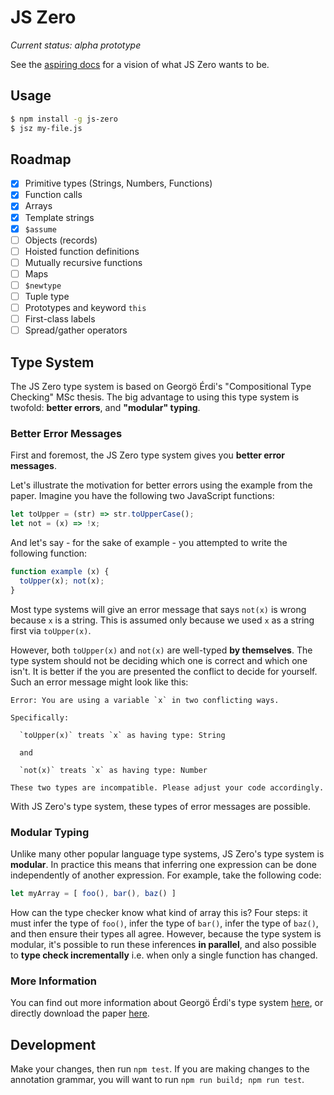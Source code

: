 # JS Zero

*Current status: alpha prototype*

See the [aspiring docs](http://js-zero.com) for a vision of what JS Zero wants to be.

## Usage

```bash
$ npm install -g js-zero
$ jsz my-file.js
```

## Roadmap

- [x] Primitive types (Strings, Numbers, Functions)
- [x] Function calls
- [x] Arrays
- [x] Template strings
- [x] `$assume`
- [ ] Objects (records)
- [ ] Hoisted function definitions
- [ ] Mutually recursive functions
- [ ] Maps
- [ ] `$newtype`
- [ ] Tuple type
- [ ] Prototypes and keyword `this`
- [ ] First-class labels
- [ ] Spread/gather operators

## Type System

The JS Zero type system is based on Georgö Érdi's "Compositional Type Checking" MSc thesis. The big advantage to using this type system is twofold: **better errors**, and **"modular" typing**.

### Better Error Messages

First and foremost, the JS Zero type system gives you **better error messages**.

Let's illustrate the motivation for better errors using the example from the paper. Imagine you have the following two JavaScript functions:

```js
let toUpper = (str) => str.toUpperCase();
let not = (x) => !x;
```

And let's say - for the sake of example - you attempted to write the following function:

```js
function example (x) {
  toUpper(x); not(x);
}
```

Most type systems will give an error message that says `not(x)` is wrong because `x` is a string. This is assumed only because we used `x` as a string first via `toUpper(x)`.

However, both `toUpper(x)` and `not(x)` are well-typed **by themselves**. The type system should not be deciding which one is correct and which one isn't. It is better if the you are presented the conflict to decide for yourself. Such an error message might look like this:

```
Error: You are using a variable `x` in two conflicting ways.

Specifically:

  `toUpper(x)` treats `x` as having type: String

  and

  `not(x)` treats `x` as having type: Number

These two types are incompatible. Please adjust your code accordingly.
```

With JS Zero's type system, these types of error messages are possible.

### Modular Typing

Unlike many other popular language type systems, JS Zero's type system is **modular**. In practice this means that inferring one expression can be done independently of another expression. For example, take the following code:

```js
let myArray = [ foo(), bar(), baz() ]
```

How can the type checker know what kind of array this is? Four steps: it must infer the type of `foo()`, infer the type of `bar()`, infer the type of `baz()`, and then ensure their types all agree. However, because the type system is modular, it's possible to run these inferences **in parallel**, and also possible to **type check incrementally** i.e. when only a single function has changed.

### More Information

You can find out more information about Georgö Érdi's type system [here](http://gergo.erdi.hu/projects/tandoori/), or directly download the paper [here](http://gergo.erdi.hu/projects/tandoori/Tandoori-Compositional-Typeclass.pdf).

## Development

Make your changes, then run `npm test`. If you are making changes to the annotation grammar, you will want to run `npm run build; npm run test`.
